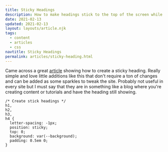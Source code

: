 ```yaml
---
title: Sticky Headings
description: How to make headings stick to the top of the screen while you scroll
date: 2021-02-13
updated: 2021-02-13
layout: layouts/article.njk
tags:
  - content
  - articles
  - css
navtitle: Sticky Headings
permalink: articles/sticky-heading.html
---
```

Came across a great [article](https://christianheilmann.com/2021/02/09/using-position-sticky-to-create-persistent-headers-in-long-texts/) showing how to create a sticky heading. Really simple and love little additions like this that don't require a ton of changes and can be added as some sparkles to tweak the site. Probably not useful in every site but I must say that they are in something like a blog where you're creating content or tutorials and have the heading still showing.

```
/* Create stick headings */
h1,
h2,
h3,
h4 {
  letter-spacing: -1px;
  position: sticky;
  top: 0;
  background: var(--background);
  padding: 0.5em 0;
}
```